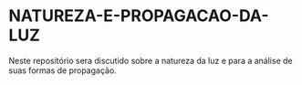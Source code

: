 # NATUREZA-E-PROPAGACAO-DA-LUZ
Neste repositório sera discutido sobre a natureza da luz e para a análise de suas formas de propagação.
